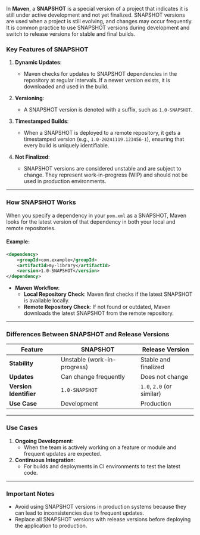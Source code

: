 In **Maven**, a **SNAPSHOT** is a special version of a project that indicates it is still under active development and not yet finalized. SNAPSHOT versions are used when a project is still evolving, and changes may occur frequently. It is common practice to use SNAPSHOT versions during development and switch to release versions for stable and final builds.

### Key Features of SNAPSHOT
1. **Dynamic Updates**: 
   - Maven checks for updates to SNAPSHOT dependencies in the repository at regular intervals. If a newer version exists, it is downloaded and used in the build.

2. **Versioning**:
   - A SNAPSHOT version is denoted with a suffix, such as `1.0-SNAPSHOT`.

3. **Timestamped Builds**:
   - When a SNAPSHOT is deployed to a remote repository, it gets a timestamped version (e.g., `1.0-20241119.123456-1`), ensuring that every build is uniquely identifiable.

4. **Not Finalized**:
   - SNAPSHOT versions are considered unstable and are subject to change. They represent work-in-progress (WIP) and should not be used in production environments.

---

### How SNAPSHOT Works
When you specify a dependency in your `pom.xml` as a SNAPSHOT, Maven looks for the latest version of that dependency in both your local and remote repositories.

#### Example:
```xml
<dependency>
    <groupId>com.example</groupId>
    <artifactId>my-library</artifactId>
    <version>1.0-SNAPSHOT</version>
</dependency>
```

- **Maven Workflow**:
  - **Local Repository Check**: Maven first checks if the latest SNAPSHOT is available locally.
  - **Remote Repository Check**: If not found or outdated, Maven downloads the latest SNAPSHOT from the remote repository.

---

### Differences Between SNAPSHOT and Release Versions
| Feature                | SNAPSHOT                         | Release Version             |
|------------------------|----------------------------------|-----------------------------|
| **Stability**          | Unstable (work-in-progress)     | Stable and finalized        |
| **Updates**            | Can change frequently           | Does not change             |
| **Version Identifier** | `1.0-SNAPSHOT`                  | `1.0`, `2.0` (or similar)   |
| **Use Case**           | Development                     | Production                  |

---

### Use Cases
1. **Ongoing Development**:
   - When the team is actively working on a feature or module and frequent updates are expected.
2. **Continuous Integration**:
   - For builds and deployments in CI environments to test the latest code.

---

### Important Notes
- Avoid using SNAPSHOT versions in production systems because they can lead to inconsistencies due to frequent updates.
- Replace all SNAPSHOT versions with release versions before deploying the application to production.
